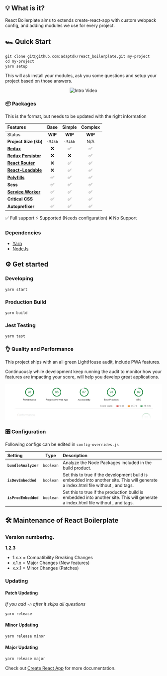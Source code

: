 ## 💡 What is it?
React Boilerplate aims to extends create-react-app with custom webpack config, and adding modules we use for every project.

## 🏎 Quick Start
```console
git clone git@github.com:adaptdk/react_boilerplate.git my-project
cd my-project
yarn setup
```
This will ask install your modules, ask you some questions and setup your project based on those answers.

<p align="center">  
  <img src="https://media.giphy.com/media/9J8VoAXRJ5gtjxxLjm/giphy.gif" alt="Intro Video">
</p>

### 📦 Packages

This is the format, but needs to be updated with the right information

| Features       | Base | Simple | Complex |
| :------------- | :--: | :----: | :-----: |
| Status | **WIP** | **WIP** | **WIP** |
| **Project Size (kb)** | `~54kb` | `~54kb` | N/A |
| **[Redux](https://github.com/reduxjs/redux)** | ❌ | ✅ | ✅ |
| **[Redux Persistor](https://github.com/rt2zz/redux-persist)** | ❌ | ❌ | ✅ |
| **[React Router](https://github.com/ReactTraining/react-router)** | ❌ | ✅ | ✅ |
| **[React-Loadable](https://github.com/jamiebuilds/react-loadable)** | ❌ | ✅ | ✅ |
| **[Polyfills](https://reactjs.org/docs/react-dom.html#browser-support)** | ✅ | ✅ | ✅ |
| **Scss** | ✅ | ✅ | ✅ |
| **[Service Worker](https://developers.google.com/web/fundamentals/primers/service-workers)** | ✅ | ✅ | ✅ |
| **Critical CSS** | ✅ | ✅ | ✅ |
| **Autoprefixer** | ✅ | ✅ | ✅ |

✅ Full support ⚡ Supported (Needs configuration) ❌ No Support

### Dependencies
- [Yarn](https://yarnpkg.com/en/docs/install)
- [NodeJs](https://nodejs.org/en/download/)

## ⚙ Get started
### Developing
```console
yarn start
```

### Production Build
```console
yarn build
```

### Jest Testing
```console
yarn test
```

### 👌 Quality and Performance
This project ships with an all green LightHouse audit, include PWA features.

Continuously while development keep running the audit to monitor how your features are impacting your score, will help you develop great applications.

<p align="center">
  <img src="https://raw.githubusercontent.com/adaptdk/react_boilerplate/readme/doc/LightHouse-Audit.jpg?token=APWiOisYr34d0h796_AJLG_qf6AgvS29ks5b4sCWwA%3D%3D" alt="LightHouse Audit">
</p>

### 🎛 Configuration
Following configs can be edited in `config-overrides.js`

| Setting | Type | Description |
| :-------- | :----: | :--------- |
| **`bundleAnalyzer`** | `boolean` | Analyze the Node Packages included in the build product. |
| **`isDevEmbedded`** | `boolean` | Set this to true if the development build is embedded into another site. This will generate a index.html file without <html>, <head> and <body> tags. |
| **`isProdEmbedded`** | `boolean` | Set this to true if the production build is embedded into another site. This will generate a index.html file without <html>, <head> and <body> tags. |

## 🛠 Maintenance of React Boilerplate
### Version numbering.
**1.2.3**
- 1.x.x = Compatibility Breaking Changes
- x.1.x = Major Changes (New features)
- x.x.1 = Minor Changes (Patches)

### Updating
#### Patch Updating
*If you add `-n` after it skips all questions*
```bash
yarn release
```

#### Minor Updating
```bash
yarn release minor
```

#### Major Updating
```bash
yarn release major
```
Check out [Create React App](https://github.com/facebook/create-react-app) for more documentation.
